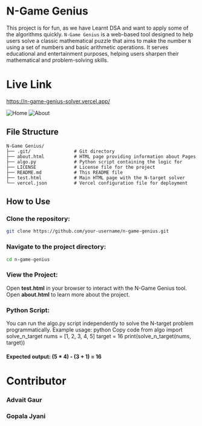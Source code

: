 # N-Game Genius
This project is for fun, as we have Learnt DSA and want to apply some of the algorithms quickly. `N-Game Genius` is a web-based tool designed to help users solve a classic mathematical puzzle that aims to make the number `N` using a set of numbers and basic arithmetic operations. It serves educational and entertainment purposes, helping users sharpen their mathematical and problem-solving skills.

# Live Link
https://n-game-genius-solver.vercel.app/

![Home](https://github.com/user-attachments/assets/2216819b-d13f-4592-bc1d-3dee7ade7a6b)
![About](https://github.com/user-attachments/assets/969befe5-94b1-4cdb-97e8-eccba02c8f60)


## File Structure

```plaintext
N-Game Genius/
├── .git/                # Git directory
├── about.html           # HTML page providing information about Pages 
├── algo.py              # Python script containing the logic for 
├── LICENSE              # License file for the project
├── README.md            # This README file
├── test.html            # Main HTML page with the N-target solver 
└── vercel.json          # Vercel configuration file for deployment
```

## How to Use

### Clone the repository:

```bash
git clone https://github.com/your-username/n-game-genius.git
```
### Navigate to the project directory:
```bash
cd n-game-genius
```

### View the Project:
Open <b>test.html</b> in your browser to interact with the N-Game Genius tool.
Open <b>about.html</b> to learn more about the project.

### Python Script:

You can run the algo.py script independently to solve the N-target problem programmatically.
Example usage:
python
Copy code
from algo import solve_n_target
nums = [1, 2, 3, 4, 5]
target = 16
print(solve_n_target(nums, target))  
#### Expected output: (5 * 4) - (3 + 1) = 16

# Contributor

### Advait Gaur
### Gopala Jyani
